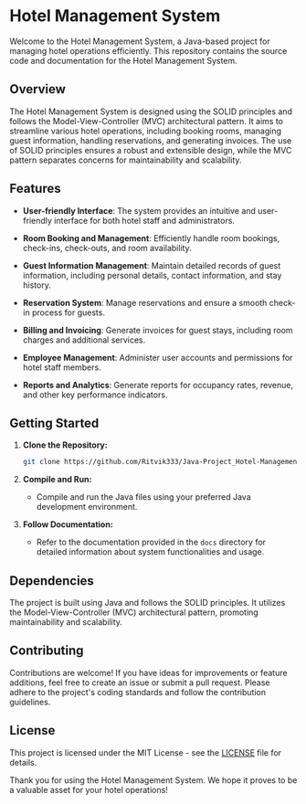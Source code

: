 # Hotel Management System 

Welcome to the Hotel Management System, a Java-based project for managing hotel operations efficiently. This repository contains the source code and documentation for the Hotel Management System.

## Overview

The Hotel Management System is designed using the SOLID principles and follows the Model-View-Controller (MVC) architectural pattern. It aims to streamline various hotel operations, including booking rooms, managing guest information, handling reservations, and generating invoices. The use of SOLID principles ensures a robust and extensible design, while the MVC pattern separates concerns for maintainability and scalability.

## Features

- **User-friendly Interface**: The system provides an intuitive and user-friendly interface for both hotel staff and administrators.

- **Room Booking and Management**: Efficiently handle room bookings, check-ins, check-outs, and room availability.

- **Guest Information Management**: Maintain detailed records of guest information, including personal details, contact information, and stay history.

- **Reservation System**: Manage reservations and ensure a smooth check-in process for guests.

- **Billing and Invoicing**: Generate invoices for guest stays, including room charges and additional services.

- **Employee Management**: Administer user accounts and permissions for hotel staff members.

- **Reports and Analytics**: Generate reports for occupancy rates, revenue, and other key performance indicators.

## Getting Started

1. **Clone the Repository:**
   ```bash
   git clone https://github.com/Ritvik333/Java-Project_Hotel-Management-System.git
   ```

2. **Compile and Run:**
   - Compile and run the Java files using your preferred Java development environment.

3. **Follow Documentation:**
   - Refer to the documentation provided in the `docs` directory for detailed information about system functionalities and usage.

## Dependencies

The project is built using Java and follows the SOLID principles. It utilizes the Model-View-Controller (MVC) architectural pattern, promoting maintainability and scalability.

## Contributing

Contributions are welcome! If you have ideas for improvements or feature additions, feel free to create an issue or submit a pull request. Please adhere to the project's coding standards and follow the contribution guidelines.

## License

This project is licensed under the MIT License - see the [LICENSE](LICENSE) file for details.

Thank you for using the Hotel Management System. We hope it proves to be a valuable asset for your hotel operations!
